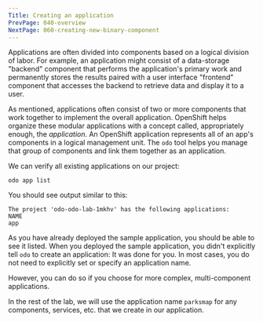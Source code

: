 ```yaml
---
Title: Creating an application
PrevPage: 040-overview
NextPage: 060-creating-new-binary-component
---
```


Applications are often divided into components based on a logical division of labor. For example, an application might consist of a data-storage "backend" component that performs the application's primary work and permanently stores the results paired with a user interface "frontend" component that accesses the backend to retrieve data and display it to a user.

As mentioned, applications often consist of two or more components that work together to implement the overall application. OpenShift helps organize these modular applications with a concept called, appropriately enough, the *application*. An OpenShift application represents all of an app's components in a logical management unit. The ``odo`` tool helps you manage that group of components and link them together as an application.

We can verify all existing applications on our project:

```execute-1
odo app list
```

You should see output similar to this:

```
The project 'odo-odo-lab-1mkhv' has the following applications:
NAME
app
```

As you have already deployed the sample application, you should be able to see it listed. When you deployed the sample application, you didn't explicitly tell `odo` to create an application: It was done for you. In most cases, you do not need to explicitly set or specify an application name.

However, you can do so if you choose for more complex, multi-component applications.

In the rest of the lab, we will use the application name `parksmap` for any components, services, etc. that we create in our application.
